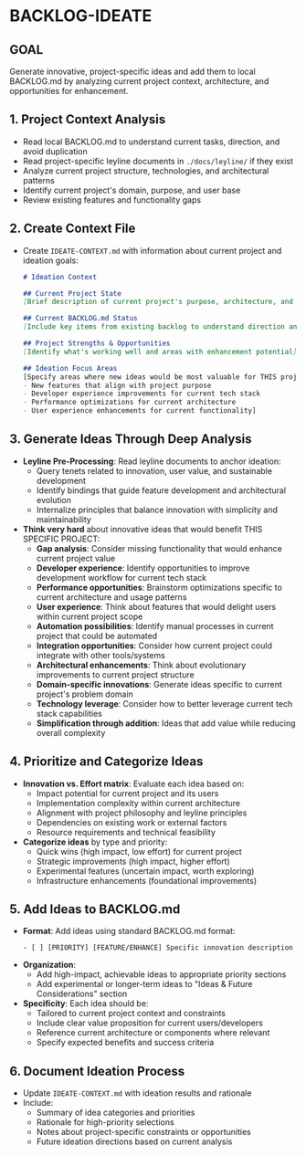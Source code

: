 # BACKLOG-IDEATE

## GOAL
Generate innovative, project-specific ideas and add them to local BACKLOG.md by analyzing current project context, architecture, and opportunities for enhancement.

## 1. Project Context Analysis
- Read local BACKLOG.md to understand current tasks, direction, and avoid duplication
- Read project-specific leyline documents in `./docs/leyline/` if they exist
- Analyze current project structure, technologies, and architectural patterns
- Identify current project's domain, purpose, and user base
- Review existing features and functionality gaps

## 2. Create Context File
- Create `IDEATE-CONTEXT.md` with information about current project and ideation goals:
  ```markdown
  # Ideation Context

  ## Current Project State
  [Brief description of current project's purpose, architecture, and key technologies]

  ## Current BACKLOG.md Status
  [Include key items from existing backlog to understand direction and avoid duplication]

  ## Project Strengths & Opportunities
  [Identify what's working well and areas with enhancement potential]

  ## Ideation Focus Areas
  [Specify areas where new ideas would be most valuable for THIS project:
  - New features that align with project purpose
  - Developer experience improvements for current tech stack
  - Performance optimizations for current architecture
  - User experience enhancements for current functionality]
  ```

## 3. Generate Ideas Through Deep Analysis
- **Leyline Pre-Processing**: Read leyline documents to anchor ideation:
  - Query tenets related to innovation, user value, and sustainable development
  - Identify bindings that guide feature development and architectural evolution
  - Internalize principles that balance innovation with simplicity and maintainability
- **Think very hard** about innovative ideas that would benefit THIS SPECIFIC PROJECT:
  - **Gap analysis**: Consider missing functionality that would enhance current project value
  - **Developer experience**: Identify opportunities to improve development workflow for current tech stack
  - **Performance opportunities**: Brainstorm optimizations specific to current architecture and usage patterns
  - **User experience**: Think about features that would delight users within current project scope
  - **Automation possibilities**: Identify manual processes in current project that could be automated
  - **Integration opportunities**: Consider how current project could integrate with other tools/systems
  - **Architectural enhancements**: Think about evolutionary improvements to current project structure
  - **Domain-specific innovations**: Generate ideas specific to current project's problem domain
  - **Technology leverage**: Consider how to better leverage current tech stack capabilities
  - **Simplification through addition**: Ideas that add value while reducing overall complexity

## 4. Prioritize and Categorize Ideas
- **Innovation vs. Effort matrix**: Evaluate each idea based on:
  - Impact potential for current project and its users
  - Implementation complexity within current architecture
  - Alignment with project philosophy and leyline principles
  - Dependencies on existing work or external factors
  - Resource requirements and technical feasibility
- **Categorize ideas** by type and priority:
  - Quick wins (high impact, low effort) for current project
  - Strategic improvements (high impact, higher effort)
  - Experimental features (uncertain impact, worth exploring)
  - Infrastructure enhancements (foundational improvements)

## 5. Add Ideas to BACKLOG.md
- **Format**: Add ideas using standard BACKLOG.md format:
  ```
  - [ ] [PRIORITY] [FEATURE/ENHANCE] Specific innovation description
  ```
- **Organization**: 
  - Add high-impact, achievable ideas to appropriate priority sections
  - Add experimental or longer-term ideas to "Ideas & Future Considerations" section
- **Specificity**: Each idea should be:
  - Tailored to current project context and constraints
  - Include clear value proposition for current users/developers
  - Reference current architecture or components where relevant
  - Specify expected benefits and success criteria

## 6. Document Ideation Process
- Update `IDEATE-CONTEXT.md` with ideation results and rationale
- Include:
  * Summary of idea categories and priorities
  * Rationale for high-priority selections
  * Notes about project-specific constraints or opportunities
  * Future ideation directions based on current analysis

